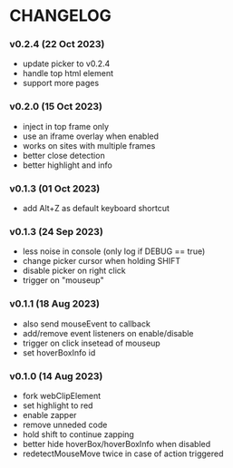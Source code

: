  # CHANGELOG

 ### v0.2.4 (22 Oct 2023)
 - update picker to v0.2.4
 - handle top html element
 - support more pages

 ### v0.2.0 (15 Oct 2023)
 - inject in top frame only
 - use an iframe overlay when enabled
 - works on sites with multiple frames
 - better close detection
 - better highlight and info

 ### v0.1.3 (01 Oct 2023)
 - add Alt+Z as default keyboard shortcut

 ### v0.1.3 (24 Sep 2023)
 - less noise in console (only log if DEBUG == true)
 - change picker cursor when holding SHIFT
 - disable picker on right click
 - trigger on "mouseup"

 ### v0.1.1 (18 Aug 2023)
 - also send mouseEvent to callback
 - add/remove event listeners on enable/disable
 - trigger on click insetead of mouseup
 - set hoverBoxInfo id

 ### v0.1.0 (14 Aug 2023)
 - fork webClipElement
 - set highlight to red
 - enable zapper
 - remove unneded code
 - hold shift to continue zapping
 - better hide hoverBox/hoverBoxInfo when disabled
 - redetectMouseMove twice in case of action triggered
